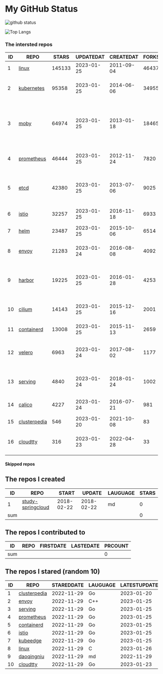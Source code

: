 # My GitHub Status

<img src="https://github-readme-stats-1.yihong0618.vercel.app/api?username=daoqingniu&show_icons=true&&&hide_title=true&count_private=true" alt="github status" />

![Top Langs](https://github-readme-stats-1.yihong0618.vercel.app/api/top-langs/?username=daoqingniu&layout=compact)

<!--START_SECTION:github_repos-->
### The intersted repos
| ID |                              REPO                               | STARS  | UPDATEDAT  | CREATEDAT  | FORKSCOUNT |                                              DESCRIPTIONS                                              |
|----|-----------------------------------------------------------------|--------|------------|------------|------------|--------------------------------------------------------------------------------------------------------|
|  1 | [linux](https://github.com/torvalds/linux)                      | 145133 | 2023-01-25 | 2011-09-04 |      46437 | Linux kernel source tree                                                                               |
|  2 | [kubernetes](https://github.com/kubernetes/kubernetes)          |  95358 | 2023-01-25 | 2014-06-06 |      34955 | Production-Grade Container Scheduling and Management                                                   |
|  3 | [moby](https://github.com/moby/moby)                            |  64974 | 2023-01-25 | 2013-01-18 |      18465 | Moby Project - a collaborative project for the container ecosystem to assemble container-based systems |
|  4 | [prometheus](https://github.com/prometheus/prometheus)          |  46444 | 2023-01-25 | 2012-11-24 |       7820 | The Prometheus monitoring system and time series database.                                             |
|  5 | [etcd](https://github.com/etcd-io/etcd)                         |  42380 | 2023-01-25 | 2013-07-06 |       9025 | Distributed reliable key-value store for the most critical data of a distributed system                |
|  6 | [istio](https://github.com/istio/istio)                         |  32257 | 2023-01-25 | 2016-11-18 |       6933 | Connect, secure, control, and observe services.                                                        |
|  7 | [helm](https://github.com/helm/helm)                            |  23487 | 2023-01-25 | 2015-10-06 |       6514 | The Kubernetes Package Manager                                                                         |
|  8 | [envoy](https://github.com/envoyproxy/envoy)                    |  21283 | 2023-01-24 | 2016-08-08 |       4092 | Cloud-native high-performance edge/middle/service proxy                                                |
|  9 | [harbor](https://github.com/goharbor/harbor)                    |  19225 | 2023-01-25 | 2016-01-28 |       4253 | An open source trusted cloud native registry project that stores, signs, and scans content.            |
| 10 | [cilium](https://github.com/cilium/cilium)                      |  14143 | 2023-01-25 | 2015-12-16 |       2001 | eBPF-based Networking, Security, and Observability                                                     |
| 11 | [containerd](https://github.com/containerd/containerd)          |  13008 | 2023-01-25 | 2015-11-13 |       2659 | An open and reliable container runtime                                                                 |
| 12 | [velero](https://github.com/vmware-tanzu/velero)                |   6963 | 2023-01-24 | 2017-08-02 |       1177 | Backup and migrate Kubernetes applications and their persistent volumes                                |
| 13 | [serving](https://github.com/knative/serving)                   |   4840 | 2023-01-24 | 2018-01-24 |       1002 | Kubernetes-based, scale-to-zero, request-driven compute                                                |
| 14 | [calico](https://github.com/projectcalico/calico)               |   4227 | 2023-01-24 | 2016-07-21 |        981 | Cloud native networking and network security                                                           |
| 15 | [clusterpedia](https://github.com/clusterpedia-io/clusterpedia) |    546 | 2023-01-20 | 2021-10-08 |         83 | The Encyclopedia of Kubernetes clusters                                                                |
| 16 | [cloudtty](https://github.com/cloudtty/cloudtty)                |    316 | 2023-01-23 | 2022-04-28 |         33 | A Friendly Kubernetes CloudShell (Web Terminal) !                                                      |



#### Skipped repos
<!--END_SECTION:github_repos-->

<!--START_SECTION:my_github-->
## The repos I created
| ID  |                                 REPO                                 |   START    |   UPDATE   | LAUGUAGE | STARS |
|-----|----------------------------------------------------------------------|------------|------------|----------|-------|
|   1 | [study-springcloud](https://github.com/daoqingniu/study-springcloud) | 2018-02-22 | 2018-02-22 | md       |     0 |
| sum |                                                                      |            |            |          |     0 |

## The repos I contributed to
| ID  | REPO | FIRSTDATE | LASTEDATE | PRCOUNT |
|-----|------|-----------|-----------|---------|
| sum |      |           |           |       0 |

## The repos I stared (random 10)
| ID |                              REPO                               | STAREDDATE | LAUGUAGE | LATESTUPDATE |
|----|-----------------------------------------------------------------|------------|----------|--------------|
|  1 | [clusterpedia](https://github.com/clusterpedia-io/clusterpedia) | 2022-11-29 | Go       | 2023-01-20   |
|  2 | [envoy](https://github.com/envoyproxy/envoy)                    | 2022-11-29 | C++      | 2023-01-25   |
|  3 | [serving](https://github.com/knative/serving)                   | 2022-11-29 | Go       | 2023-01-25   |
|  4 | [prometheus](https://github.com/prometheus/prometheus)          | 2022-11-29 | Go       | 2023-01-25   |
|  5 | [containerd](https://github.com/containerd/containerd)          | 2022-11-29 | Go       | 2023-01-25   |
|  6 | [istio](https://github.com/istio/istio)                         | 2022-11-29 | Go       | 2023-01-25   |
|  7 | [kubeedge](https://github.com/kubeedge/kubeedge)                | 2022-11-29 | Go       | 2023-01-25   |
|  8 | [linux](https://github.com/torvalds/linux)                      | 2022-11-29 | C        | 2023-01-26   |
|  9 | [daoqingniu](https://github.com/daoqingniu/daoqingniu)          | 2022-11-29 | md       | 2022-11-29   |
| 10 | [cloudtty](https://github.com/cloudtty/cloudtty)                | 2022-11-29 | Go       | 2023-01-23   |

<!--END_SECTION:my_github-->
